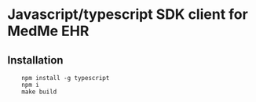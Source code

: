 # Javascript/typescript SDK client for MedMe EHR

## Installation

````
    npm install -g typescript
    npm i
    make build
````

